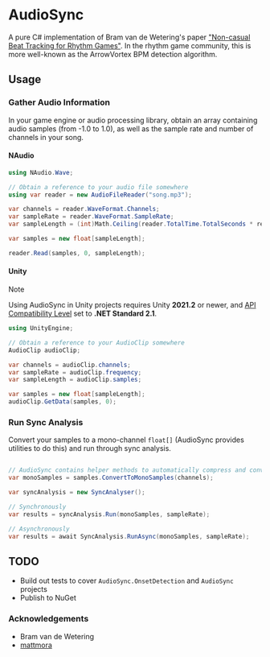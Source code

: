 # AudioSync

A pure C# implementation of Bram van de Wetering's paper ["Non-casual Beat Tracking for Rhythm Games"](https://github.com/nathanstep55/bpm-offset-detector/blob/main/original-paper/report.pdf). In the rhythm game community, this is more well-known as the ArrowVortex BPM detection algorithm.

## Usage

### Gather Audio Information

In your game engine or audio processing library, obtain an array containing audio samples (from -1.0 to 1.0), as well as the sample rate and number of channels in your song.

#### NAudio

```cs
using NAudio.Wave;

// Obtain a reference to your audio file somewhere
using var reader = new AudioFileReader("song.mp3");

var channels = reader.WaveFormat.Channels;
var sampleRate = reader.WaveFormat.SampleRate;
var sampleLength = (int)Math.Ceiling(reader.TotalTime.TotalSeconds * reader.WaveFormat.AverageBytesPerSecond);

var samples = new float[sampleLength];

reader.Read(samples, 0, sampleLength);
```

#### Unity

> [!NOTE]  
> Using AudioSync in Unity projects requires Unity **2021.2** or newer, and [API Compatibility Level](https://docs.unity3d.com/2021.2/Documentation/Manual/dotnetProfileSupport.html) set to **.NET Standard 2.1**.

```cs
using UnityEngine;

// Obtain a reference to your AudioClip somewhere
AudioClip audioClip;

var channels = audioClip.channels;
var sampleRate = audioClip.frequency;
var sampleLength = audioClip.samples;

var samples = new float[sampleLength];
audioClip.GetData(samples, 0);
```

### Run Sync Analysis

Convert your samples to a mono-channel `float[]` (AudioSync provides utilities to do this) and run through sync analysis.

```cs

// AudioSync contains helper methods to automatically compress and convert your samples to a mono-channel float[]
var monoSamples = samples.ConvertToMonoSamples(channels);

var syncAnalysis = new SyncAnalyser();

// Synchronously
var results = syncAnalysis.Run(monoSamples, sampleRate);

// Asynchronously
var results = await SyncAnalysis.RunAsync(monoSamples, sampleRate);
```

## TODO

- Build out tests to cover `AudioSync.OnsetDetection` and `AudioSync` projects
- Publish to NuGet

### Acknowledgements

- Bram van de Wetering
- [mattmora](https://github.com/mattmora)